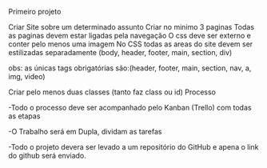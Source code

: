 Primeiro projeto

Criar Site sobre um determinado assunto
Criar no minimo 3 paginas
Todas as paginas devem estar ligadas pela navegação
O css deve ser externo e conter pelo menos uma imagem
No CSS todas as areas do site devem ser estilizadas separadamente (body, header, footer, main, section, div)

obs: as únicas tags obrigatórias são:(header, footer, main, section, nav, a, img, video)

Criar pelo menos duas classes (tanto faz class ou id)
Processo

-Todo o processo deve ser acompanhado pelo Kanban (Trello) com todas as etapas

-O Trabalho será em Dupla, dividam as tarefas

-Todo o projeto devera ser levado a um repositório do GitHub e apena o link do github será enviado.
	
